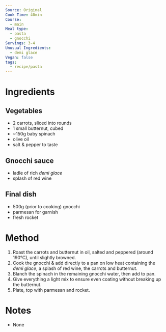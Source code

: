 ```yaml
---
Source: Original
Cook Time: 40min
Course:
  - main
Meal type:
  - pasta
  - gnocchi
Servings: 3-4
Unusual Ingredients:
  - demi glace
Vegan: false
tags:
  - recipe/pasta
---
```

# Ingredients

## Vegetables

- 2 carrots, sliced into rounds
- 1 small butternut, cubed
- ~150g baby spinach
- olive oil
- salt & pepper to taste

## Gnocchi sauce

- ladle of rich _demi glace_
- splash of red wine

## Final dish

- 500g (prior to cooking) gnocchi
- parmesan for garnish
- fresh rocket

# Method

1. Roast the carrots and butternut in oil, salted and peppered (around 190°C), until slightly browned.
2. Cook the gnocchi & add directly to a pan on low heat containing the _demi glace_, a splash of red wine, the carrots and butternut.
3. Blanch the spinach in the remaining gnocchi water, then add to pan.
4. Give everything a light mix to ensure even coating without breaking up the butternut.
5. Plate, top with parmesan and rocket.

# Notes

- None
